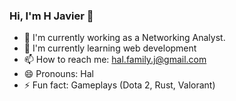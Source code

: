 ### Hi, I'm H Javier 👋

- 🔭 I'm currently working as a Networking Analyst.
- 🌱 I'm currently learning web development
- 📫 How to reach me: hal.family.j@gmail.com
- 😄 Pronouns: Hal
- ⚡ Fun fact: Gameplays (Dota 2, Rust, Valorant)
